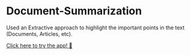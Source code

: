 # Document-Summarization

Used an Extractive approach to highlight the important points in the text (Documents, Articles, etc).

[Click here to try the app! 🚀](https://document-summarization-nlp.streamlit.app/)
